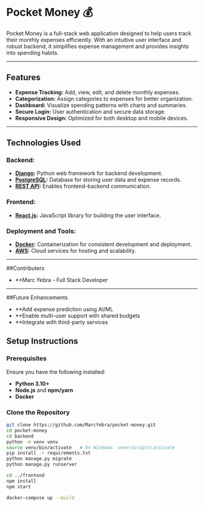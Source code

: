# Pocket Money 💰

Pocket Money is a full-stack web application designed to help users track their monthly expenses efficiently. With an intuitive user interface and robust backend, it simplifies expense management and provides insights into spending habits.

---

## Features
- **Expense Tracking:** Add, view, edit, and delete monthly expenses.
- **Categorization:** Assign categories to expenses for better organization.
- **Dashboard:** Visualize spending patterns with charts and summaries.
- **Secure Login:** User authentication and secure data storage.
- **Responsive Design:** Optimized for both desktop and mobile devices.

---

## Technologies Used
### Backend:
- **[Django](https://www.djangoproject.com/):** Python web framework for backend development.
- **[PostgreSQL](https://www.postgresql.org/):** Database for storing user data and expense records.
- **[REST API](https://restfulapi.net/):** Enables frontend-backend communication.

### Frontend:
- **[React.js](https://reactjs.org/):** JavaScript library for building the user interface.

### Deployment and Tools:
- **[Docker](https://www.docker.com/):** Containerization for consistent development and deployment.
- **[AWS](https://aws.amazon.com/):** Cloud services for hosting and scalability.

---
##Contributers 
- **Marc Yebra - Full Stack Developer

---

##Future Enhancements
- **Add expense prediction using AI/ML
- **Enable multi-user support with shared budgets
- **Integrate with third-party services 

## Setup Instructions

### Prerequisites
Ensure you have the following installed:
- **Python 3.10+**
- **Node.js** and **npm/yarn**
- **Docker**

### Clone the Repository
```bash
git clone https://github.com/MarcYebra/pocket-money.git
cd pocket-money
cd backend
python -m venv venv
source venv/bin/activate   # On Windows: venv\Scripts\activate
pip install -r requirements.txt
python manage.py migrate
python manage.py runserver

cd ../frontend
npm install
npm start

docker-compose up --build

